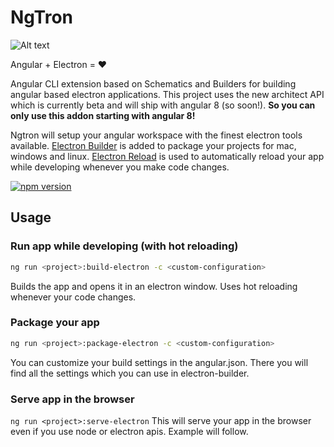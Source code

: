 # NgTron

![Alt text](ngtron.png?raw=true "NGTron Logo")

Angular + Electron = :heart:

Angular CLI extension based on Schematics and Builders for building angular based electron applications.
This project uses the new architect API which is currently beta and will ship with angular 8 (so soon!).
**So you can only use this addon starting with angular 8!**

Ngtron will setup your angular workspace with the finest electron tools available. [Electron Builder](https://github.com/electron-userland/electron-builder) is added to package your projects for mac, windows and linux.
[Electron Reload](https://www.npmjs.com/package/electron-reload) is used to automatically reload your app while developing whenever you make code changes.


[![npm version](https://badge.fury.io/js/%40richapps%2Fngtron.svg)](https://www.npmjs.com/@richapps/ngtron)

## Usage

### Run app while developing (with hot reloading)
```bash
ng run <project>:build-electron -c <custom-configuration>
```
Builds the app and opens it in an electron window. Uses hot reloading whenever your code changes.
### Package your app
```bash
ng run <project>:package-electron -c <custom-configuration>
```
You can customize your build settings in the angular.json.
There you will find all the settings which you can use in electron-builder.

### Serve app in the browser
`ng run <project>:serve-electron`
This will serve your app in the browser even if you use node or electron apis. 
Example will follow.


